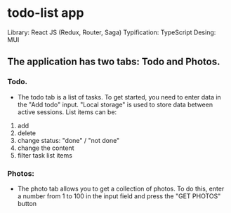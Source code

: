 # todo-list app
Library: React JS (Redux, Router, Saga)
Typification: TypeScript
Desing: MUI

## The application has two tabs: Todo and Photos.

### Todo. 
- The todo tab is a list of tasks. To get started, you need to enter data in the "Add todo" input. "Local storage" is used to store data between active sessions.
List items can be:
1. add
2. delete
3. change status: "done" / "not done"
4. change the content
5. filter task list items

### Photos:
- The photo tab allows you to get a collection of photos. To do this, enter a number from 1 to 100 in the input field and press the "GET PHOTOS" button
